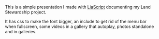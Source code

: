 This is a simple presentation I made with [LiaScript](https://liascript.github.io/) documenting my Land Stewardship project.

It has css to make the font bigger, an include to get rid of the menu bar when fullscreen, some videos in a gallery that autoplay, photos standalone and in galleries.